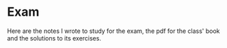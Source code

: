 # Exam

Here are the notes I wrote to study for the exam, the pdf for the class' book
and the solutions to its exercises.

